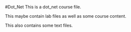 #Dot_Net
This is a dot_net course file.

This maybe contain lab files as well as some course content.

This also contains some text files.
